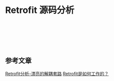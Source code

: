 # Retrofit 源码分析

## 

　　

## 
　　

## 参考文章
[Retrofit分析-漂亮的解耦套路](https://www.jianshu.com/p/45cb536be2f4)
[Retrofit是如何工作的？](https://www.jianshu.com/p/cb3a7413b448)



